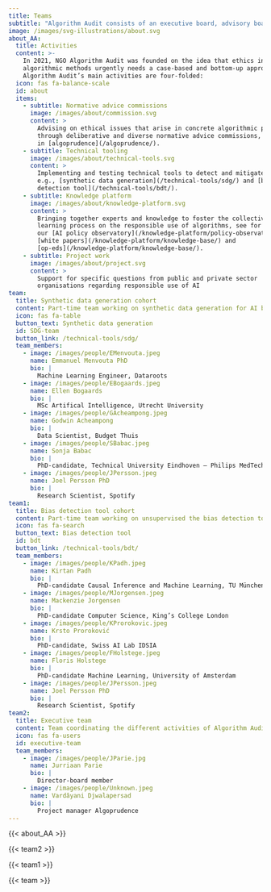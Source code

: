 ```yaml
---
title: Teams
subtitle: "Algorithm Audit consists of an executive board, advisory board, supervisory board, various teams and works with case-based advice commissions that consist of independent experts and stakeholder. Learn more about\_our the [governance](/about/boards/).\n"
image: /images/svg-illustrations/about.svg
about_AA:
  title: Activities
  content: >-
    In 2021, NGO Algorithm Audit was founded on the idea that ethics in
    algorithmic methods urgently needs a case-based and bottom-up approach.
    Algorithm Audit’s main activities are four-folded:
  icon: fas fa-balance-scale
  id: about
  items:
    - subtitle: Normative advice commissions
      image: /images/about/commission.svg
      content: >
        Advising on ethical issues that arise in concrete algorithmic practice
        through deliberative and diverse normative advice commissions, resulting
        in [algoprudence](/algoprudence/).
    - subtitle: Technical tooling
      image: /images/about/technical-tools.svg
      content: >
        Implementing and testing technical tools to detect and mitigate bias,
        e.g., [synthetic data generation](/technical-tools/sdg/) and [bias
        detection tool](/technical-tools/bdt/).
    - subtitle: Knowledge platform
      image: /images/about/knowledge-platform.svg
      content: >
        Bringing together experts and knowledge to foster the collective
        learning process on the responsible use of algorithms, see for instance
        our [AI policy observatory](/knowledge-platform/policy-observatory/),
        [white papers](/knowledge-platform/knowledge-base/) and
        [op-eds](/knowledge-platform/knowledge-base/).
    - subtitle: Project work
      image: /images/about/project.svg
      content: >
        Support for specific questions from public and private sector
        organisations regarding responsible use of AI
team:
  title: Synthetic data generation cohort
  content: Part-time team working on synthetic data generation for AI bias testing
  icon: fas fa-table
  button_text: Synthetic data generation
  id: SDG-team
  button_link: /technical-tools/sdg/
  team_members:
    - image: /images/people/EMenvouta.jpeg
      name: Emmanuel Menvouta PhD
      bio: |
        Machine Learning Engineer, Dataroots
    - image: /images/people/EBogaards.jpeg
      name: Ellen Bogaards
      bio: |
        MSc Artifical Intelligence, Utrecht University
    - image: /images/people/GAcheampong.jpeg
      name: Godwin Acheampong
      bio: |
        Data Scientist, Budget Thuis
    - image: /images/people/SBabac.jpeg
      name: Sonja Babac
      bio: |
        PhD-candidate, Technical University Eindhoven – Philips MedTech
    - image: /images/people/JPersson.jpeg
      name: Joel Persson PhD
      bio: |
        Research Scientist, Spotify
team1:
  title: Bias detection tool cohort
  content: Part-time team working on unsupervised the bias detection tool
  icon: fas fa-search
  button_text: Bias detection tool
  id: bdt
  button_link: /technical-tools/bdt/
  team_members:
    - image: /images/people/KPadh.jpeg
      name: Kirtan Padh
      bio: |
        PhD-candidate Causal Inference and Machine Learning, TU München
    - image: /images/people/MJorgensen.jpeg
      name: Mackenzie Jorgensen
      bio: |
        PhD-candidate Computer Science, King’s College London
    - image: /images/people/KProrokovic.jpeg
      name: Krsto Proroković
      bio: |
        PhD-candidate, Swiss AI Lab IDSIA
    - image: /images/people/FHolstege.jpeg
      name: Floris Holstege
      bio: |
        PhD-candidate Machine Learning, University of Amsterdam
    - image: /images/people/JPersson.jpeg
      name: Joel Persson PhD
      bio: |
        Research Scientist, Spotify
team2:
  title: Executive team
  content: Team coordinating the different activities of Algorithm Audit
  icon: fas fa-users
  id: executive-team
  team_members:
    - image: /images/people/JParie.jpg
      name: Jurriaan Parie
      bio: |
        Director-board member
    - image: /images/people/Unknown.jpeg
      name: Vardâyani Djwalapersad
      bio: |
        Project manager Algoprudence
---
```


{{< about_AA >}}

{{< team2 >}}

{{< team1 >}}

{{< team >}}
